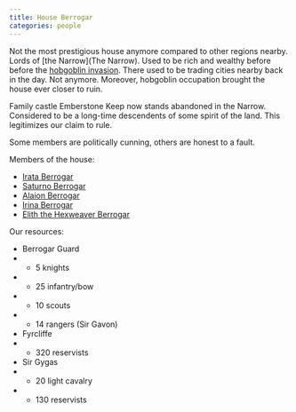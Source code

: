 ```yaml
---
title: House Berrogar
categories: people
---
```


Not the most prestigious house anymore compared to other regions nearby. Lords of [the Narrow](The Narrow). Used to be rich and wealthy before before the [hobgoblin invasion](HobgoblinInvasion). There used to be trading cities nearby back in the day. Not anymore. Moreover, hobgoblin occupation brought the house ever closer to ruin.

Family castle Emberstone Keep now stands abandoned in the Narrow. Considered to be a long-time descendents of some spirit of the land. This legitimizes our claim to rule.

Some members are politically cunning, others are honest to a fault.


Members of the house:
- [Irata Berrogar](IrataBerrogar)
- [Saturno Berrogar](SaturnoBerrogar)
- [Alaion Berrogar](AlaionBerrogar)
- [Irina Berrogar](IrinaBerrogar)
- [Elith the Hexweaver Berrogar](ElithHexweaver)

Our resources:
- Berrogar Guard
- - 5 knights
- - 25 infantry/bow
- - 10 scouts
- - 14 rangers (Sir Gavon)
- Fyrcliffe
- - 320 reservists
- Sir Gygas
- - 20 light cavalry
- - 130 reservists
